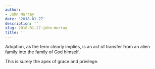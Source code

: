 ```yaml
---
author:
- John Murray
date: '2018-01-27'
description: ''
slug: 2018-01-27-john-murray
title: ''
---
```

Adoption, as the term clearly implies, is an act of transfer from an alien family into the family of God himself. 

This is surely the apex of grace and privilege.



